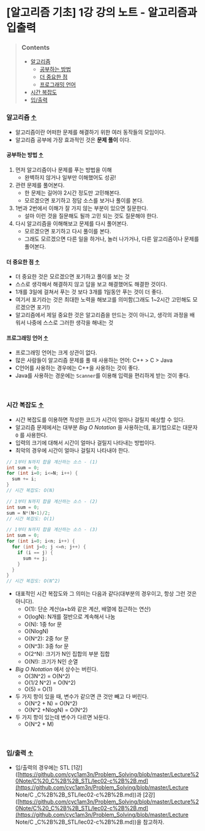 # [알고리즘 기초] 1강 강의 노트 - 알고리즘과 입출력

> ### Contents
>
> - [알고리즘](#알고리즘-)
>   - [공부하는 방법](#공부하는-방법-)
>   - [더 중요한 점](#더-중요한-점-)
>   - [프로그래밍 언어](#프로그래밍-언어-)
> - [시간 복잡도](#시간-복잡도-)
> - [입/출력](#입--출력-)

### 알고리즘 [↑](#contents)

- 알고리즘이란 어떠한 문제를 해결하기 위한 여러 동작들의 모임이다.
- 알고리즘 공부에 가장 효과적인 것은 **문제 풀이** 이다.

#### 공부하는 방법 [↑](#contents)

1. 먼저 알고리즘이나 문제를 푸는 방법을 이해
   - 완벽하지 않거나 일부만 이해했어도 성공!
2. 관련 문제를 풀어본다.
   - 한 문제는 길어야 2시간 정도만 고민해본다.
   - 모르겠으면 포기하고 정답 소스를 보거나 풀이를 본다.
3. 1번과 2번에서 이해가 잘 가지 않는 부분이 있으면 질문한다.
   - 설마 이런 것을 질문해도 될까 고민 되는 것도 질문해야 한다.
4. 다시 알고리즘을 이해해보고 문제를 다시 풀어본다.
   - 모르겠으면 포기하고 다시 풀이를 본다.
   - 그래도 모르겠으면 다른 일을 하거나, 놀러 나가거나, 다른 알고리즘이나 문제를 풀어본다.

#### 더 중요한 점 [↑](#contents)

- 더 중요한 것은 모르겠으면 포기하고 풀이를 보는 것
- 스스로 생각해서 해결하지 않고 답을 보고 해결했어도 해결한 것이다.
- 1개를 3일에 걸쳐서 푸는 것 보다 3개를 1일동안 푸는 것이 더 좋다.
- 여기서 포기라는 것은 최대한 노력을 해보고를 의미함(그래도 1~2시간 고민해도 모르겠으면 포기!)
- 알고리즘에서 제일 중요한 것은 알고리즘을 만드는 것이 아니고, 생각의 과정을 배워서 나중에 스스로 그러한 생각을 해내는 것

#### 프로그래밍 언어 [↑](#contents)

- 프로그래밍 언어는 크게 상관이 없다.
- 많은 사람들이 알고리즘 문제를 풀 때 사용하는 언어: C++ > C > Java
- C언어를 사용하는 경우에는 C++을 사용하는 것이 좋다.
- Java를 사용하는 경운에는 `Scanner`를 이용해 입력을 편리하게 받는 것이 좋다.

<br/>

### 시간 복잡도 [↑](#contents)

- 시간 복잡도를 이용하면 작성한 코드가 시간이 얼마나 걸릴지 예상할 수 있다.
- 알고리즘 문제에서는 대부분 *Big O Notation* 을 사용하는데, 표기법으로는 대문자 `O` 를 사용한다.
- 입력의 크기에 대해서 시간이 얼마나 걸릴지 나타내는 방법이다.
- 최악의 경우에 시간이 얼마나 걸릴지 나타내야 한다.

```c++
// 1부터 N까지 합을 계산하는 소스 - (1)
int sum = 0;
for (int i=0; i<=N; i++) {
  sum += i;
}
// 시간 복잡도: O(N)
```

```c++
// 1부터 N까지 합을 계산하는 소스 - (2)
int sum = 0;
sum = N*(N+1)/2;
// 시간 복잡도: O(1)
```

```c++
// 1부터 N까지 합을 계산하는 소스 - (3)
int sum = 0;
for (int i=0; i<n; i++) {
  for (int j=0; j <=n; j++) {
    if (i == j) {
      sum += j;
    }
  }
}
// 시간 복잡도: O(N^2)
```

- 대표적인 시간 복잡도와 그 의미는 다음과 같다(대부분의 경우이고, 항상 그런 것은 아니다).
  - O(1): 단순 계산(a+b와 같은 계산, 배열에 접근하는 연산)
  - O(logN): N개를 절반으로 계속해서 나눔
  - O(N): 1중 for 문
  - O(NlogN)
  - O(N^2): 2중 for 문
  - O(N^3): 3중 for 문
  - O(2^N): 크기가 N인 집합의 부분 집합
  - O(N!): 크기가 N인 순열
- *Big O Notation* 에서 상수는 버린다.
  - O(3N^2) = O(N^2)
  - O(1/2 N^2)  = O(N^2)
  - O(5) = O(1)
- 두 가지 항이 있을 때, 변수가 같으면 큰 것만 빼고 다 버린다.
  - O(N^2 + N) = O(N^2)
  - O(N^2 +NlogN) = O(N^2)
- 두 가지 항이 있는데 변수가 다르면 놔둔다.
  - O(N^2 + M)

<br />

### 입/출력 [↑](#contents)

- 입/출력의 경우에는 STL [1강]([https://github.com/cyc1am3n/Problem_Solving/blob/master/Lecture%20Note/C%20_C%2B%2B_STL/lec02-c%2B%2B.md](https://github.com/cyc1am3n/Problem_Solving/blob/master/Lecture Note/C _C%2B%2B_STL/lec02-c%2B%2B.md))과 [2강]([https://github.com/cyc1am3n/Problem_Solving/blob/master/Lecture%20Note/C%20_C%2B%2B_STL/lec02-c%2B%2B.md](https://github.com/cyc1am3n/Problem_Solving/blob/master/Lecture Note/C _C%2B%2B_STL/lec02-c%2B%2B.md))을 참고하자.